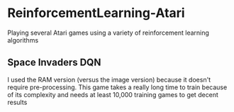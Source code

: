 # ReinforcementLearning-Atari
 Playing several Atari games using a variety of reinforcement learning algorithms
## Space Invaders DQN
I used the RAM version (versus the image version) because it doesn't require pre-processing. This game takes a really long time to train because of its complexity and needs at least 10,000 training games to get decent results
